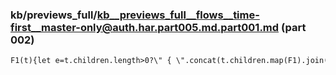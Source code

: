 ### kb/previews_full/kb__previews_full__flows__time-first__master-only@auth.har.part005.md.part001.md (part 002)

```md
F1(t){let e=t.children.length>0?\" { \".concat(t.children.map(F1).join(\", \"),\" } \"):\"
```

```
